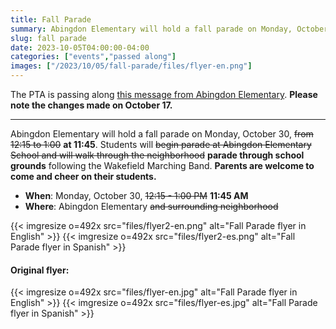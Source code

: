 ```yaml
--- 
title: Fall Parade
summary: Abingdon Elementary will hold a fall parade on Monday, October 30, at 11:45.
slug: fall parade
date: 2023-10-05T04:00:00-04:00
categories: ["events","passed along"]
images: ["/2023/10/05/fall-parade/files/flyer-en.png"]
---
```


The PTA is passing along [this message from Abingdon Elementary](https://abingdon.apsva.us/post/fall-parade/). **Please note the changes made on October 17.**

---

Abingdon Elementary will hold a fall parade on Monday, October 30, ~~from 12:15 to 1:00~~ **at 11:45**. Students will ~~begin parade at Abingdon Elementary School and will walk through the neighborhood~~ **parade through school grounds** following the Wakefield Marching Band. **Parents are welcome to come and cheer on their students.**

- **When**: Monday, October 30, ~~12:15 - 1:00 PM~~ **11:45 AM**
- **Where**: Abingdon Elementary ~~and surrounding neighborhood~~

{{< imgresize o=492x src="files/flyer2-en.png" alt="Fall Parade flyer in English" >}}
{{< imgresize o=492x src="files/flyer2-es.png" alt="Fall Parade flyer in Spanish" >}}

#### Original flyer:
{{< imgresize o=492x src="files/flyer-en.jpg" alt="Fall Parade flyer in English" >}}
{{< imgresize o=492x src="files/flyer-es.jpg" alt="Fall Parade flyer in Spanish" >}}